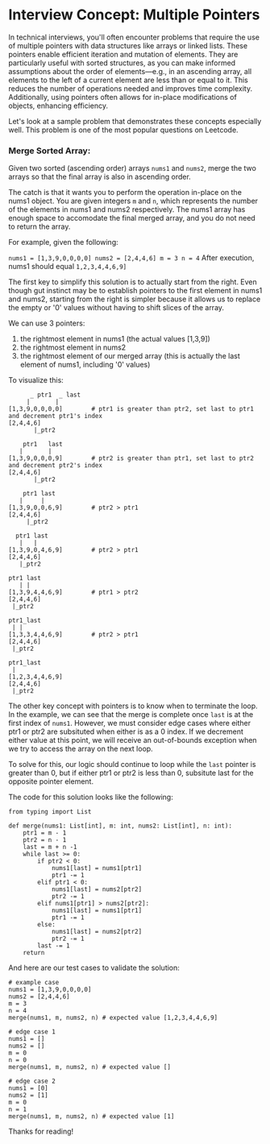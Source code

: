 # Interview Concept: Multiple Pointers

In technical interviews, you'll often encounter problems that require the use of multiple pointers with data structures like arrays or linked lists. These pointers enable efficient iteration and mutation of elements. They are particularly useful with sorted structures, as you can make informed assumptions about the order of elements—e.g., in an ascending array, all elements to the left of a current element are less than or equal to it. This reduces the number of operations needed and improves time complexity. Additionally, using pointers often allows for in-place modifications of objects, enhancing efficiency.

Let's look at a sample problem that demonstrates these concepts especially well. This problem is one of the most popular questions on Leetcode.

### Merge Sorted Array:

Given two sorted (ascending order) arrays `nums1` and `nums2`, merge the two arrays so that the final array is also in ascending order.

The catch is that it wants you to perform the operation in-place on the nums1 object. You are given integers `m` and `n`, which represents the number of the elements in nums1 and nums2 respectively. The nums1 array has enough space to accomodate the final merged array, and you do not need to return the array.

For example, given the following:

`
nums1 = [1,3,9,0,0,0,0]
nums2 = [2,4,4,6]
m = 3
n = 4
`
After execution, nums1 should equal `1,2,3,4,4,6,9]`

The first key to simplify this solution is to actually start from the right. Even though gut instinct may be to establish pointers to the first element in nums1 and nums2, starting from the right is simpler because it allows us to replace the empty or '0' values without having to shift slices of the array.

We can use 3 pointers:
1. the rightmost element in nums1 (the actual values [1,3,9]) 
2. the rightmost element in nums2
3. the rightmost element of our merged array (this is actually the last element of nums1, including '0' values)

To visualize this:
```
      _ ptr1  _ last
     |       |
[1,3,9,0,0,0,0]        # ptr1 is greater than ptr2, set last to ptr1 and decrement ptr1's index
[2,4,4,6]
       |_ptr2

    ptr1   last
   |       |
[1,3,9,0,0,0,9]        # ptr2 is greater than ptr1, set last to ptr2 and decrement ptr2's index
[2,4,4,6]
       |_ptr2

    ptr1 last
   |     |
[1,3,9,0,0,6,9]        # ptr2 > ptr1
[2,4,4,6]
     |_ptr2

  ptr1 last
   |   |
[1,3,9,0,4,6,9]        # ptr2 > ptr1
[2,4,4,6]
   |_ptr2

ptr1 last
   | |
[1,3,9,4,4,6,9]        # ptr1 > ptr2
[2,4,4,6]
 |_ptr2

ptr1_last
 | |
[1,3,3,4,4,6,9]        # ptr2 > ptr1
[2,4,4,6]
 |_ptr2

ptr1_last
 | 
[1,2,3,4,4,6,9]
[2,4,4,6]
 |_ptr2

```

The other key concept with pointers is to know when to terminate the loop. In the example, we can see that the merge is complete once `last` is at the first index of `nums1`. However, we must consider edge cases where either ptr1 or ptr2 are subsituted when either is as a 0 index. If we decrement either value at this point, we will receive an out-of-bounds exception when we try to access the array on the next loop.

To solve for this, our logic should continue to loop while the `last` pointer is greater than 0, but if either ptr1 or ptr2 is less than 0, subsitute last for the opposite pointer element.

The code for this solution looks like the following:

```
from typing import List

def merge(nums1: List[int], m: int, nums2: List[int], n: int):
    ptr1 = m - 1
    ptr2 = n - 1
    last = m + n -1
    while last >= 0:
        if ptr2 < 0:
            nums1[last] = nums1[ptr1]
            ptr1 -= 1
        elif ptr1 < 0:
            nums1[last] = nums2[ptr2]
            ptr2 -= 1
        elif nums1[ptr1] > nums2[ptr2]:
            nums1[last] = nums1[ptr1]
            ptr1 -= 1
        else: 
            nums1[last] = nums2[ptr2]
            ptr2 -= 1
        last -= 1
    return
```
And here are our test cases to validate the solution:

```
# example case
nums1 = [1,3,9,0,0,0,0]
nums2 = [2,4,4,6]
m = 3
n = 4
merge(nums1, m, nums2, n) # expected value [1,2,3,4,4,6,9]

# edge case 1
nums1 = []
nums2 = []
m = 0
n = 0
merge(nums1, m, nums2, n) # expected value []

# edge case 2
nums1 = [0]
nums2 = [1]
m = 0
n = 1
merge(nums1, m, nums2, n) # expected value [1]
```
Thanks for reading!
